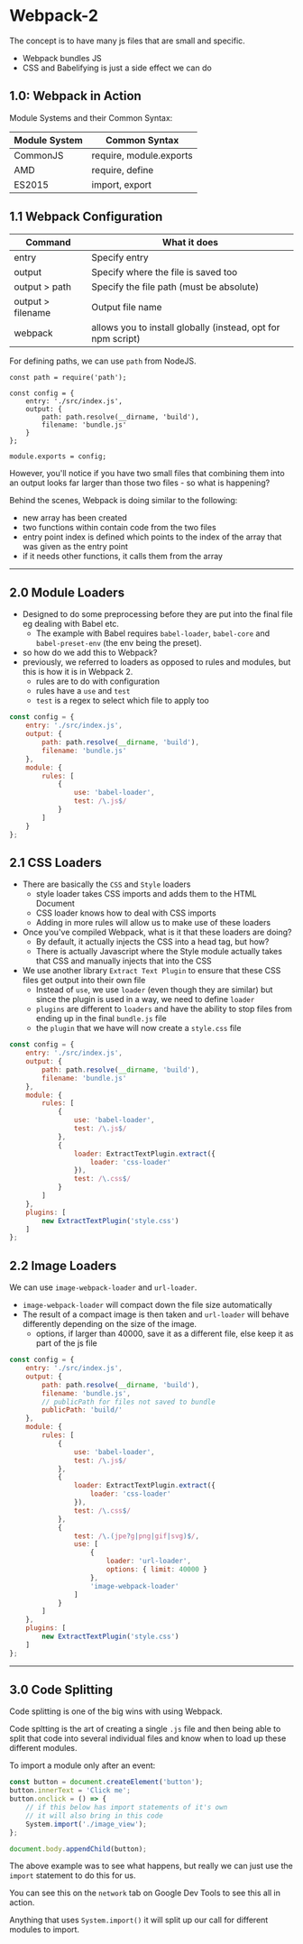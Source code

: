 # Webpack-2

The concept is to have many js files that are small and specific.

- Webpack bundles JS 
- CSS and Babelifying is just a side effect we can do

## 1.0: Webpack in Action

Module Systems and their Common Syntax:

Module System 		| Common Syntax 			
---					| ---
CommonJS			| require, module.exports 	
AMD 				| require, define 			
ES2015				| import, export			

## 1.1 Webpack Configuration

Command		| What it does 
---			| ---
entry		| Specify entry 
output 		| Specify where the file is saved too 
output > path | Specify the file path (must be absolute)
output > filename | Output file name
webpack		| allows you to install globally (instead, opt for npm script)

For defining paths, we can use `path` from NodeJS.

```
const path = require('path');

const config = {
	entry: './src/index.js',
	output: {
		path: path.resolve(__dirname, 'build'),
		filename: 'bundle.js'
	}
};

module.exports = config;
```

However, you'll notice if you have two small files that combining them into an output looks far larger than those two files - so what is happening?

Behind the scenes, Webpack is doing similar to the following:
- new array has been created 
- two functions within contain code from the two files 
- entry point index is defined which points to the index of the array that was given as the entry point
- if it needs other functions, it calls them from the array

***

## 2.0 Module Loaders

- Designed to do some preprocessing before they are put into the final file eg dealing with Babel etc.
	- The example with Babel requires `babel-loader`, `babel-core` and `babel-preset-env` (the env being the preset).
- so how do we add this to Webpack?
- previously, we referred to loaders as opposed to rules and modules, but this is how it is in Webpack 2.
	- rules are to do with configuration
	- rules have a `use` and `test`
	- `test` is a regex to select which file to apply too

```javascript 
const config = {
	entry: './src/index.js',
	output: {
		path: path.resolve(__dirname, 'build'),
		filename: 'bundle.js'
	},
	module: {
		rules: [
			{
				use: 'babel-loader',
				test: /\.js$/
			}
		]
	}
};
```

## 2.1 CSS Loaders 

- There are basically the `CSS` and `Style` loaders
	- style loader takes CSS imports and adds them to the HTML Document 
	- CSS loader knows how to deal with CSS imports
	- Adding in more rules will allow us to make use of these loaders
- Once you've compiled Webpack, what is it that these loaders are doing?
	- By default, it actually injects the CSS into a head tag, but how?
	- There is actually Javascript where the Style module actually takes that CSS and manually injects that into the CSS
- We use another library `Extract Text Plugin` to ensure that these CSS files get output into their own file
	- Instead of `use`, we use `loader` (even though they are similar) but since the plugin is used in a way, we need to define `loader`
	- `plugins` are different to `loaders` and have the ability to stop files from ending up in the final `bundle.js` file
	- the `plugin` that we have will now create a `style.css` file

```javascript 
const config = {
	entry: './src/index.js',
	output: {
		path: path.resolve(__dirname, 'build'),
		filename: 'bundle.js'
	},
	module: {
		rules: [
			{
				use: 'babel-loader',
				test: /\.js$/
			},
			{
				loader: ExtractTextPlugin.extract({
					loader: 'css-loader'
				}),
				test: /\.css$/
			}
		]
	},
	plugins: [
		new ExtractTextPlugin('style.css')
	]
};
```

## 2.2 Image Loaders

We can use `image-webpack-loader` and `url-loader`.

- `image-webpack-loader` will compact down the file size automatically
- The result of a compact image is then taken and `url-loader` will behave differently depending on the size of the image.
	- options, if larger than 40000, save it as a different file, else keep it as part of the js file


```javascript 
const config = {
	entry: './src/index.js',
	output: {
		path: path.resolve(__dirname, 'build'),
		filename: 'bundle.js',
		// publicPath for files not saved to bundle 
		publicPath: 'build/'
	},
	module: {
		rules: [
			{
				use: 'babel-loader',
				test: /\.js$/
			},
			{
				loader: ExtractTextPlugin.extract({
					loader: 'css-loader'
				}),
				test: /\.css$/
			},
			{
				test: /\.(jpe?g|png|gif|svg)$/,
				use: [
					{
						loader: 'url-loader', 
						options: { limit: 40000 }
					},
					'image-webpack-loader'
				]
			}
		]
	},
	plugins: [
		new ExtractTextPlugin('style.css')
	]
};
```

***

## 3.0 Code Splitting

Code splitting is one of the big wins with using Webpack.

Code spltting is the art of creating a single `.js` file and then being able to split that code into several individual files and know when to load up these different modules.

To import a module only after an event:

```javascript 
const button = document.createElement('button');
button.innerText = 'Click me';
button.onclick = () => {
	// if this below has import statements of it's own
	// it will also bring in this code
	System.import('./image_view');
};

document.body.appendChild(button);
```

The above example was to see what happens, but really we can just use the `import` statement to do this for us.

You can see this on the `network` tab on Google Dev Tools to see this all in action.

Anything that uses `System.import()` it will split up our call for different modules to import. 